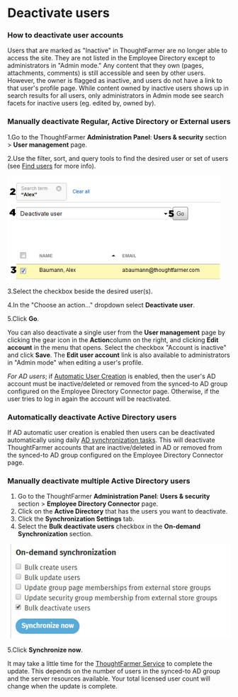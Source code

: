 # Deactivate users



### How to deactivate user accounts

Users that are marked as "Inactive" in ThoughtFarmer are no longer able to access the site. They are not listed in the Employee Directory except to administrators in "Admin mode." Any content that they own \(pages, attachments, comments\) is still accessible and seen by other users. However, the owner is flagged as inactive, and users do not have a link to that user's profile page. While content owned by inactive users shows up in search results for all users, only administrators in Admin mode see search facets for inactive users \(eg. edited by, owned by\).

### Manually deactivate Regular, Active Directory or External users

1.Go to the ThoughtFarmer **Administration Panel**: **Users & security** section &gt; **User management** page.

2.Use the filter, sort, and query tools to find the desired user or set of users \(see [Find users](find-users.md) for more info\).

![](../../.gitbook/assets/1%20%2810%29.png)

3.Select the checkbox beside the desired user\(s\).

4.In the "Choose an action..." dropdown select **Deactivate user**.

5.Click **Go**.

You can also deactivate a single user from the **User management** page by clicking the gear icon in the **Action**column on the right, and clicking **Edit account** in the menu that opens. Select the checkbox "Account is inactive" and click **Save**. The **Edit user account** link is also available to administrators in "Admin mode" when editing a user's profile.  
  
_For AD users_; if [Automatic User Creation](../activity-directory-integration/active-directory-basic-settings/) is enabled, then the user's AD account must be inactive/deleted or removed from the synced-to AD group configured on the Employee Directory Connector page. Otherwise, if the user tries to log in again the account will be reactivated.

### Automatically deactivate Active Directory users

If AD automatic user creation is enabled then users can be deactivated automatically using daily [AD synchronization tasks](../activity-directory-integration/). This will deactivate ThoughtFarmer accounts that are inactive/deleted in AD or removed from the synced-to AD group configured on the Employee Directory Connector page.

### Manually deactivate multiple Active Directory users

1. Go to the ThoughtFarmer **Administration Panel**: **Users & security** section &gt; **Employee Directory Connector** page.
2. Click on the **Active Directory** that has the users you want to deactivate.
3. Click the **Synchronization Settings** tab.
4. Select the **Bulk deactivate users** checkbox in the **On-demand Synchronization** section. 

![](../../.gitbook/assets/2%20%2820%29.jpg)

5.Click **Synchronize now**.

It may take a little time for the [ThoughtFarmer Service](../behind-the-scenes/thoughtfarmer-service.md) to complete the update. This depends on the number of users in the synced-to AD group and the server resources available. Your total licensed user count will change when the update is complete.  



